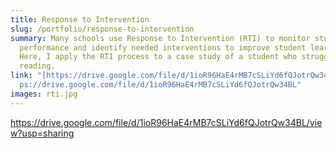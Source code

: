 ```yaml
---
title: Response to Intervention
slug: /portfolio/response-to-intervention
summary: Many schools use Response to Intervention (RTI) to monitor student
  performance and identify needed interventions to improve student learning.
  Here, I apply the RTI process to a case study of a student who struggles with
  reading.
link: "[https://drive.google.com/file/d/1ioR96HaE4rMB7cSLiYd6fQJotrQw34BL/](htt\
  ps://drive.google.com/file/d/1ioR96HaE4rMB7cSLiYd6fQJotrQw34BL"
images: rti.jpg
---
```


<https://drive.google.com/file/d/1ioR96HaE4rMB7cSLiYd6fQJotrQw34BL/view?usp=sharing>
